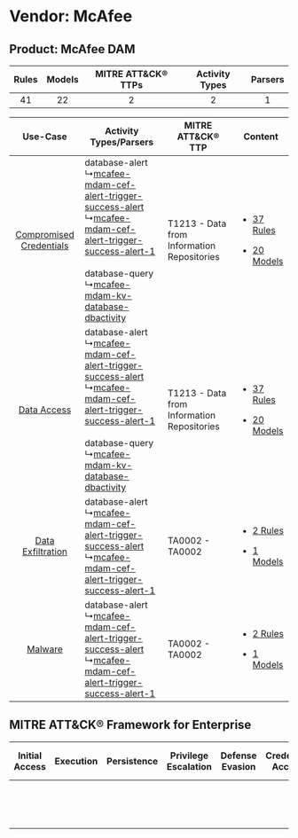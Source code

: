 Vendor: McAfee
==============
Product: McAfee DAM
-------------------
| Rules | Models | MITRE ATT&CK® TTPs | Activity Types | Parsers |
|:-----:|:------:|:------------------:|:--------------:|:-------:|
|  41   |   22   |         2          |       2        |    1    |

|    Use-Case    | Activity Types/Parsers    | MITRE ATT&CK® TTP    | Content    |
|:----:| ---- | ---- | ---- |
| [Compromised Credentials](../../../UseCases/uc_compromised_credentials.md) |  database-alert<br> ↳[mcafee-mdam-cef-alert-trigger-success-alert](Ps/pC_mcafeemdamcefalerttriggersuccessalert.md)<br> ↳[mcafee-mdam-cef-alert-trigger-success-alert-1](Ps/pC_mcafeemdamcefalerttriggersuccessalert1.md)<br><br> database-query<br> ↳[mcafee-mdam-kv-database-dbactivity](Ps/pC_mcafeemdamkvdatabasedbactivity.md)<br> | T1213 - Data from Information Repositories<br> | [<ul><li>37 Rules</li></ul><ul><li>20 Models</li></ul>](RM/r_m_mcafee_mcafee_dam_Compromised_Credentials.md) |
|    [Data Access](../../../UseCases/uc_data_access.md)    |  database-alert<br> ↳[mcafee-mdam-cef-alert-trigger-success-alert](Ps/pC_mcafeemdamcefalerttriggersuccessalert.md)<br> ↳[mcafee-mdam-cef-alert-trigger-success-alert-1](Ps/pC_mcafeemdamcefalerttriggersuccessalert1.md)<br><br> database-query<br> ↳[mcafee-mdam-kv-database-dbactivity](Ps/pC_mcafeemdamkvdatabasedbactivity.md)<br> | T1213 - Data from Information Repositories<br> | [<ul><li>37 Rules</li></ul><ul><li>20 Models</li></ul>](RM/r_m_mcafee_mcafee_dam_Data_Access.md)    |
|       [Data Exfiltration](../../../UseCases/uc_data_exfiltration.md)       |  database-alert<br> ↳[mcafee-mdam-cef-alert-trigger-success-alert](Ps/pC_mcafeemdamcefalerttriggersuccessalert.md)<br> ↳[mcafee-mdam-cef-alert-trigger-success-alert-1](Ps/pC_mcafeemdamcefalerttriggersuccessalert1.md)<br>    | TA0002 - TA0002<br>    | [<ul><li>2 Rules</li></ul><ul><li>1 Models</li></ul>](RM/r_m_mcafee_mcafee_dam_Data_Exfiltration.md)         |
|    [Malware](../../../UseCases/uc_malware.md)    |  database-alert<br> ↳[mcafee-mdam-cef-alert-trigger-success-alert](Ps/pC_mcafeemdamcefalerttriggersuccessalert.md)<br> ↳[mcafee-mdam-cef-alert-trigger-success-alert-1](Ps/pC_mcafeemdamcefalerttriggersuccessalert1.md)<br>    | TA0002 - TA0002<br>    | [<ul><li>2 Rules</li></ul><ul><li>1 Models</li></ul>](RM/r_m_mcafee_mcafee_dam_Malware.md)    |

MITRE ATT&CK® Framework for Enterprise
--------------------------------------
| Initial Access | Execution | Persistence | Privilege Escalation | Defense Evasion | Credential Access | Discovery | Lateral Movement | Collection                                                                              | Command and Control | Exfiltration | Impact |
| -------------- | --------- | ----------- | -------------------- | --------------- | ----------------- | --------- | ---------------- | --------------------------------------------------------------------------------------- | ------------------- | ------------ | ------ |
|                |           |             |                      |                 |                   |           |                  | [Data from Information Repositories](https://attack.mitre.org/techniques/T1213)<br><br> |                     |              |        |
